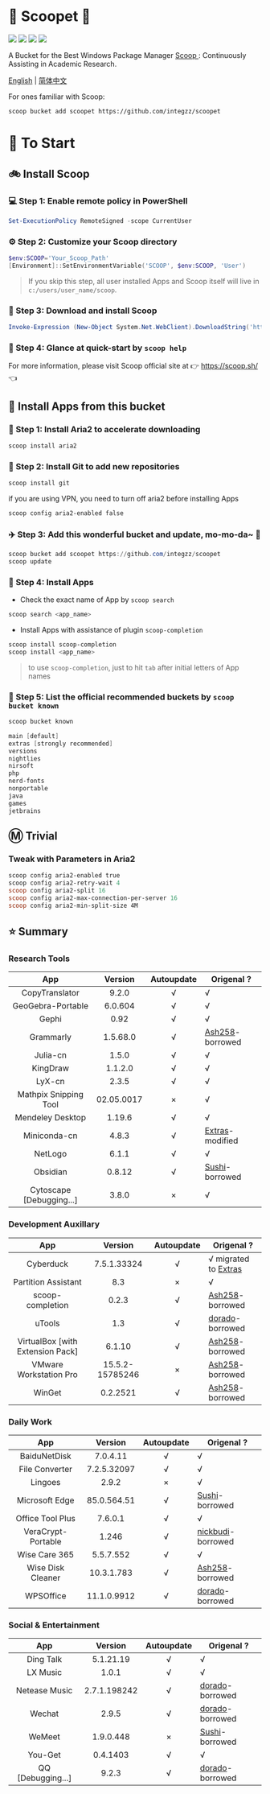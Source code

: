 <div align="left">
<h1 align="left"> 🍨 Scoopet 🍨 </h1>
<p>
<a>
<img src="https://ci.appveyor.com/api/projects/status/kbd3a9mibncbx8ds?svg=true"/>
</a>
<a>
<img src="https://img.shields.io/github/languages/code-size/integzz/scoopet.svg">
</a>
<a>
<img src="https://img.shields.io/github/repo-size/integzz/scoopet.svg">
</a>
<a>
<img src="https://img.shields.io/github/license/integzz/scoopet">
</a>
</p>
</div>

<p></p>

<div>
<p> A Bucket for the Best Windows Package Manager <a href="https://github.com/lukesampson/scoop"> Scoop </a>: Continuously Assisting in Academic Research.
</p>

<p align="left">
        <a href="README.md">English</a> | <a href="README_CN.md">简体中文</a>
</p>
</div>

For ones familiar with Scoop:

```
scoop bucket add scoopet https://github.com/integzz/scoopet
```

# :running: To Start

## :bike: Install Scoop

### :computer: Step 1: Enable remote policy in PowerShell

```powershell
Set-ExecutionPolicy RemoteSigned -scope CurrentUser
```

### :gear: Step 2: Customize your Scoop directory

```powershell
$env:SCOOP='Your_Scoop_Path'
[Environment]::SetEnvironmentVariable('SCOOP', $env:SCOOP, 'User')
```

> If you skip this step, all user installed Apps and Scoop itself will live in `c:/users/user_name/scoop`.

### :hammer: Step 3: Download and install Scoop

```powershell
Invoke-Expression (New-Object System.Net.WebClient).DownloadString('https://get.scoop.sh')
```

### :book: Step 4: Glance at quick-start by `scoop help`

For more information, please visit Scoop official site at 👉 https://scoop.sh/ 👈

## :car: Install Apps from this bucket

### :train: Step 1: Install Aria2 to accelerate downloading

```powershell
scoop install aria2
```

### :ticket: Step 2: Install Git to add new repositories

```powershell
scoop install git
```

if you are using VPN, you need to turn off aria2 before installing Apps

```powershell
scoop config aria2-enabled false
```

### :airplane: Step 3: Add this wonderful bucket and update, mo-mo-da~ :kiss:

```powershell
scoop bucket add scoopet https://github.com/integzz/scoopet
scoop update
```

### :rocket: Step 4: Install Apps

- Check the exact name of App by `scoop search`

```powershell
scoop search <app_name>
```

- Install Apps with assistance of plugin `scoop-completion`

```powershell
scoop install scoop-completion
scoop install <app_name>
```

> to use `scoop-completion`, just to hit `tab` after initial letters of App names

### :100: Step 5: List the official recommended buckets by `scoop bucket known`

```powershell
scoop bucket known

main [default]
extras [strongly recommended]
versions
nightlies
nirsoft
php
nerd-fonts
nonportable
java
games
jetbrains
```

## :m: Trivial

### Tweak with Parameters in Aria2

```powershell
scoop config aria2-enabled true
scoop config aria2-retry-wait 4
scoop config aria2-split 16
scoop config aria2-max-connection-per-server 16
scoop config aria2-min-split-size 4M
```

## :star: Summary

### Research Tools

|           App            |  Version   | Autoupdate | Origenal ?                                                            |
| :----------------------: | :--------: | :--------: | --------------------------------------------------------------------- |
|      CopyTranslator      |   9.2.0    |     √      | √                                                                     |
|    GeoGebra-Portable     |  6.0.604   |     √      | √                                                                     |
|          Gephi           |    0.92    |     √      | √                                                                     |
|        Grammarly         |  1.5.68.0  |     √      | [Ash258](https://github.com/Ash258/Scoop-Ash258)-borrowed             |
|         Julia-cn         |   1.5.0    |     √      | √                                                                     |
|         KingDraw         |  1.1.2.0   |     √      | √                                                                     |
|          LyX-cn          |   2.3.5    |     √      | √                                                                     |
|  Mathpix Snipping Tool   | 02.05.0017 |     ×      | √                                                                     |
|     Mendeley Desktop     |   1.19.6   |     √      | √                                                                     |
|       Miniconda-cn       |   4.8.3    |     √      | [Extras](https://github.com/lukesampson/scoop-extras)-modified        |
|         NetLogo          |   6.1.1    |     √      | √                                                                     |
|         Obsidian         |   0.8.12   |     √      | [Sushi](https://github.com/kidonng/sushi/tree/master/bucket)-borrowed |
| Cytoscape [Debugging...] |   3.8.0    |     ×      | √                                                                     |

### Development Auxillary

|               App                |     Version     | Autoupdate | Origenal ?                                                          |
| :------------------------------: | :-------------: | :--------: | ------------------------------------------------------------------- |
|            Cyberduck             |   7.5.1.33324   |     √      | √ migrated to [Extras](https://github.com/lukesampson/scoop-extras) |
|       Partition Assistant        |       8.3       |     ×      | √                                                                   |
|         scoop-completion         |      0.2.3      |     √      | [Ash258](https://github.com/Ash258/Scoop-Ash258)-borrowed           |
|              uTools              |       1.3       |     √      | [dorado](https://github.com/chawyehsu/dorado)-borrowed              |
| VirtualBox [with Extension Pack] |     6.1.10      |     √      | [Ash258](https://github.com/Ash258/Scoop-Ash258)-borrowed           |
|      VMware Workstation Pro      | 15.5.2-15785246 |     ×      | [Ash258](https://github.com/Ash258/Scoop-Ash258)-borrowed           |
|              WinGet              |    0.2.2521     |     √      | [Ash258](https://github.com/Ash258/Scoop-Ash258)-borrowed           |

### Daily Work

|        App         |   Version   | Autoupdate | Origenal ?                                                            |
| :----------------: | :---------: | :--------: | --------------------------------------------------------------------- |
|    BaiduNetDisk    |  7.0.4.11   |     √      | √                                                                     |
|   File Converter   | 7.2.5.32097 |     √      | √                                                                     |
|      Lingoes       |    2.9.2    |     ×      | √                                                                     |
|   Microsoft Edge   | 85.0.564.51 |     √      | [Sushi](https://github.com/kidonng/sushi/tree/master/bucket)-borrowed |
|  Office Tool Plus  |   7.6.0.1   |     √      | √                                                                     |
| VeraCrypt-Portable |    1.246    |     √      | [nickbudi](https://github.com/nickbudi/scoop-bucket)-borrowed         |
|   Wise Care 365    |  5.5.7.552  |     √      | √                                                                     |
| Wise Disk Cleaner  | 10.3.1.783  |     √      | [Ash258](https://github.com/Ash258/Scoop-Ash258)-borrowed             |
|     WPSOffice      | 11.1.0.9912 |     √      | [dorado](https://github.com/chawyehsu/dorado)-borrowed                |

### Social & Entertainment

|        App        |   Version    | Autoupdate | Origenal ?                                                            |
| :---------------: | :----------: | :--------: | --------------------------------------------------------------------- |
|     Ding Talk     |  5.1.21.19   |     √      | √                                                                     |
|     LX Music      |    1.0.1     |     √      | √                                                                     |
|   Netease Music   | 2.7.1.198242 |     √      | [dorado](https://github.com/chawyehsu/dorado)-borrowed                |
|      Wechat       |    2.9.5     |     √      | [dorado](https://github.com/chawyehsu/dorado)-borrowed                |
|      WeMeet       |  1.9.0.448   |     ×      | [Sushi](https://github.com/kidonng/sushi/tree/master/bucket)-borrowed |
|      You-Get      |   0.4.1403   |     √      | √                                                                     |
| QQ [Debugging...] |    9.2.3     |     √      | [dorado](https://github.com/chawyehsu/dorado)-borrowed                |
